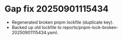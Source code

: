 # Gap fix 20250901115434
- Regenerated broken pnpm lockfile (duplicate key).
- Backed up old lockfile to reports/pnpm-lock-broken-20250901115434.yaml.
